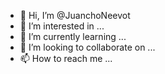 - 👋 Hi, I’m @JuanchoNeevot
- 👀 I’m interested in ...
- 🌱 I’m currently learning ...
- 💞️ I’m looking to collaborate on ...
- 📫 How to reach me ...

<!---
JuanchoNeevot/JuanchoNeevot is a ✨ special ✨ repository because its `README.md` (this file) appears on your GitHub profile.
You can click the Preview link to take a look at your changes.
--->
